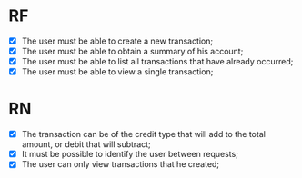 # RF

- [x] The user must be able to create a new transaction;
- [x] The user must be able to obtain a summary of his account;
- [x] The user must be able to list all transactions that have already occurred;
- [x] The user must be able to view a single transaction;

# RN

- [x] The transaction can be of the credit type that will add to the total amount, or debit that will subtract;
- [x] It must be possible to identify the user between requests;
- [x] The user can only view transactions that he created;